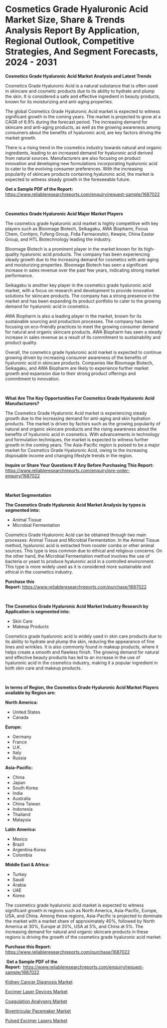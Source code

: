 <p><h1>Cosmetics Grade Hyaluronic Acid Market Size, Share & Trends Analysis Report By Application, Regional Outlook, Competitive Strategies, And Segment Forecasts, 2024 - 2031</h1></p><p><strong>Cosmetics Grade Hyaluronic Acid Market Analysis and Latest Trends</strong></p>
<p><p>Cosmetics Grade Hyaluronic Acid is a natural substance that is often used in skincare and cosmetic products due to its ability to hydrate and plump the skin. It is considered a safe and effective ingredient in beauty products, known for its moisturizing and anti-aging properties. </p><p>The global Cosmetics Grade Hyaluronic Acid market is expected to witness significant growth in the coming years. The market is projected to grow at a CAGR of 6.9% during the forecast period. The increasing demand for skincare and anti-aging products, as well as the growing awareness among consumers about the benefits of hyaluronic acid, are key factors driving the market growth.</p><p>There is a rising trend in the cosmetics industry towards natural and organic ingredients, leading to an increased demand for hyaluronic acid derived from natural sources. Manufacturers are also focusing on product innovation and developing new formulations incorporating hyaluronic acid to cater to the evolving consumer preferences. With the increasing popularity of skincare products containing hyaluronic acid, the market is expected to witness steady growth in the foreseeable future.</p></p>
<p><strong>Get a Sample PDF of the Report:&nbsp;</strong> <a href="https://www.reliableresearchreports.com/enquiry/request-sample/1687022">https://www.reliableresearchreports.com/enquiry/request-sample/1687022</a></p>
<p>&nbsp;</p>
<p><strong>Cosmetics Grade Hyaluronic Acid Major Market Players</strong></p>
<p><p>The cosmetics grade hyaluronic acid market is highly competitive with key players such as Bloomage Biotech, Seikagaku, AWA Biopharm, Focus Chem, Contipro, Fufeng Group, Fidia Farmaceutici, Kewpie, China Eastar Group, and HTL Biotechnology leading the industry.</p><p>Bloomage Biotech is a prominent player in the market known for its high-quality hyaluronic acid products. The company has been experiencing steady growth due to the increasing demand for cosmetics with anti-aging and moisturizing properties. Bloomage Biotech has seen a significant increase in sales revenue over the past few years, indicating strong market performance.</p><p>Seikagaku is another key player in the cosmetics grade hyaluronic acid market, with a focus on research and development to provide innovative solutions for skincare products. The company has a strong presence in the market and has been expanding its product portfolio to cater to the growing demand for hyaluronic acid in cosmetics.</p><p>AWA Biopharm is also a leading player in the market, known for its sustainable sourcing and production processes. The company has been focusing on eco-friendly practices to meet the growing consumer demand for natural and organic skincare products. AWA Biopharm has seen a steady increase in sales revenue as a result of its commitment to sustainability and product quality.</p><p>Overall, the cosmetics grade hyaluronic acid market is expected to continue growing driven by increasing consumer awareness of the benefits of hyaluronic acid in skincare products. Companies like Bloomage Biotech, Seikagaku, and AWA Biopharm are likely to experience further market growth and expansion due to their strong product offerings and commitment to innovation.</p></p>
<p>&nbsp;</p>
<p><strong>What Are The Key Opportunities For Cosmetics Grade Hyaluronic Acid Manufacturers?</strong></p>
<p><p>The Cosmetics Grade Hyaluronic Acid market is experiencing steady growth due to the increasing demand for anti-aging and skin hydration products. The market is driven by factors such as the growing popularity of natural and organic skincare products and the rising awareness about the benefits of hyaluronic acid in cosmetics. With advancements in technology and formulation techniques, the market is expected to witness further growth in the coming years. The Asia-Pacific region is poised to be a major market for Cosmetics Grade Hyaluronic Acid, owing to the increasing disposable income and changing lifestyle trends in the region.</p></p>
<p><strong>Inquire or Share Your Questions If Any Before Purchasing This Report:</strong> <a href="https://www.reliableresearchreports.com/enquiry/pre-order-enquiry/1687022">https://www.reliableresearchreports.com/enquiry/pre-order-enquiry/1687022</a></p>
<p>&nbsp;</p>
<p><strong>Market Segmentation</strong></p>
<p><strong>The Cosmetics Grade Hyaluronic Acid Market Analysis by types is segmented into:</strong></p>
<p><ul><li>Animal Tissue</li><li>Microbial Fermentation</li></ul></p>
<p><p>Cosmetics Grade Hyaluronic Acid can be obtained through two main processes: Animal Tissue and Microbial Fermentation. In the Animal Tissue method, hyaluronic acid is extracted from rooster combs or other animal sources. This type is less common due to ethical and religious concerns. On the other hand, the Microbial Fermentation method involves the use of bacteria or yeast to produce hyaluronic acid in a controlled environment. This type is more widely used as it is considered more sustainable and ethical in the cosmetics industry.</p></p>
<p><strong>Purchase this Report:&nbsp;</strong><a href="https://www.reliableresearchreports.com/purchase/1687022">https://www.reliableresearchreports.com/purchase/1687022</a></p>
<p>&nbsp;</p>
<p><strong>The Cosmetics Grade Hyaluronic Acid Market Industry Research by Application is segmented into:</strong></p>
<p><ul><li>Skin Care</li><li>Makeup Products</li></ul></p>
<p><p>Cosmetics grade hyaluronic acid is widely used in skin care products due to its ability to hydrate and plump the skin, reducing the appearance of fine lines and wrinkles. It is also commonly found in makeup products, where it helps create a smooth and flawless finish. The growing demand for natural and effective beauty products has led to an increase in the use of hyaluronic acid in the cosmetics industry, making it a popular ingredient in both skin care and makeup products.</p></p>
<p>&nbsp;</p>
<p><strong>In terms of Region, the Cosmetics Grade Hyaluronic Acid Market Players available by Region are:</strong></p>
<p>
    <p> <strong> North America: </strong>
        <ul>
            <li>United States</li>
            <li>Canada</li>
        </ul>
        </p> 
    <p> <strong> Europe: </strong>
        <ul>
            <li>Germany</li>
            <li>France</li>
            <li>U.K.</li>
            <li>Italy</li>
            <li>Russia</li>
        </ul>
        </p> 
    <p> <strong> Asia-Pacific: </strong>
        <ul>
            <li>China</li>
            <li>Japan</li>
            <li>South Korea</li>
            <li>India</li>
            <li>Australia</li>
            <li>China Taiwan</li>
            <li>Indonesia</li>
            <li>Thailand</li>
            <li>Malaysia</li>
        </ul>
        </p> 
    <p> <strong> Latin America: </strong>
        <ul>
            <li>Mexico</li>
            <li>Brazil</li>
            <li>Argentina Korea</li>
            <li>Colombia</li>
        </ul>
        </p> 
    <p> <strong> Middle East & Africa: </strong>
        <ul>
            <li>Turkey</li>
            <li>Saudi</li>
            <li>Arabia</li>
            <li>UAE</li>
            <li>Korea</li>
        </ul>
    </p>
    </p>
<p><p>The cosmetics grade hyaluronic acid market is expected to witness significant growth in regions such as North America, Asia-Pacific, Europe, USA, and China. Among these regions, Asia-Pacific is projected to dominate the market with a market share of approximately 40%, followed by North America at 30%, Europe at 20%, USA at 5%, and China at 5%. The increasing demand for natural and organic skincare products in these regions is driving the growth of the cosmetics grade hyaluronic acid market.</p></p>
<p><strong>Purchase this Report: </strong><a href="https://www.reliableresearchreports.com/purchase/1687022">https://www.reliableresearchreports.com/purchase/1687022</a></p>
<p>&nbsp;<strong>Get a Sample PDF of the Report:&nbsp;&nbsp;</strong><a href="https://www.reliableresearchreports.com/enquiry/request-sample/1687022">https://www.reliableresearchreports.com/enquiry/request-sample/1687022</a></p>
<p><strong></strong></p>
<p><p><a href="https://medium.com/@jessicaholland33/kidney-cancer-diagnosis-market-furnishes-information-on-market-share-market-trends-and-market-c28ffcfaaabc">Kidney Cancer Diagnosis Market</a></p><p><a href="https://github.com/Hazelklievgspy6vdcsmu106w/Market-Research-Report-List-1/blob/main/excimer-laser-devices-market.md">Excimer Laser Devices Market</a></p><p><a href="https://medium.com/@kathyfisher51/coagulation-analysers-market-size-reveals-the-best-marketing-channels-in-global-industry-e4b31ef5d4a2">Coagulation Analysers Market</a></p><p><a href="https://medium.com/@jessicaholland33/biventricular-pacemaker-market-analysis-its-cagr-market-segmentation-and-global-industry-overview-1131ff516f6a">Biventricular Pacemaker Market</a></p><p><a href="https://github.com/ChiragRp1/Market-Research-Report-List-3/blob/main/pulsed-excimer-lasers-market.md">Pulsed Excimer Lasers Market</a></p></p>